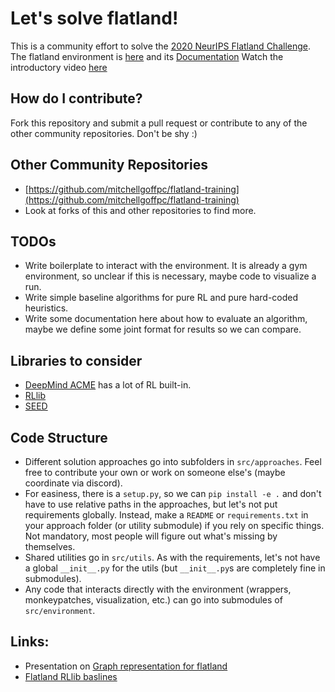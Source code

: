 # Let's solve flatland!
This is a community effort to solve the [2020 NeurIPS Flatland Challenge](https://www.aicrowd.com/challenges/neurips-2020-flatland-challenge).
The flatland environment is [here](https://gitlab.aicrowd.com/flatland/flatland) and its [Documentation](http://flatland.aicrowd.com/intro.html)
Watch the introductory video [here](https://youtu.be/cvkeWwDQr0A)


## How do I contribute?
Fork this repository and submit a pull request or contribute to any of the other community repositories.
Don't be shy :)

## Other Community Repositories
- [https://github.com/mitchellgoffpc/flatland-training](https://github.com/mitchellgoffpc/flatland-training)
- Look at forks of this and other repositories to find more.

## TODOs
- Write boilerplate to interact with the environment. It is already a gym environment, so unclear if this is necessary, maybe code to visualize a run.
- Write simple baseline algorithms for pure RL and pure hard-coded heuristics.
- Write some documentation here about how to evaluate an algorithm, maybe we define some joint format for results so we can compare.

## Libraries to consider
- [DeepMind ACME](https://github.com/deepmind/acme) has a lot of RL built-in.
- [RLlib](https://docs.ray.io/en/master/rllib.html)
- [SEED](https://github.com/google-research/seed_rl)

## Code Structure
- Different solution approaches go into subfolders in `src/approaches`. Feel free to contribute your own or work on someone else's (maybe coordinate via discord).
- For easiness, there is a `setup.py`, so we can `pip install -e .` and don't have to use relative paths in the approaches, but let's not put requirements globally. Instead, make a `README` or `requirements.txt` in your approach folder (or utility submodule) if you rely on specific things. Not mandatory, most people will figure out what's missing by themselves.
- Shared utilities go in `src/utils`. As with the requirements, let's not have a global `__init__.py` for the utils (but `__init__.py`s are completely fine in submodules).
- Any code that interacts directly with the environment (wrappers, monkeypatches, visualization, etc.) can go into submodules of `src/environment`.


## Links:
- Presentation on [Graph representation for flatland](https://docs.google.com/presentation/d/1ua0iOCnNYB2jFAeD8otJfj5LPl-6SM3vCQ1ckx--8WI/edit#slide=id.g6de2939b6d_3_69)
- [Flatland RLlib baslines](https://flatland.aicrowd.com/research/baselines.html)

